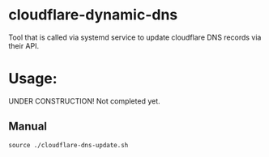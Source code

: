 # cloudflare-dynamic-dns
Tool that is called via systemd service to update cloudflare DNS records via their API. 


# Usage:

UNDER CONSTRUCTION! Not completed yet. 

## Manual
```
source ./cloudflare-dns-update.sh
```

